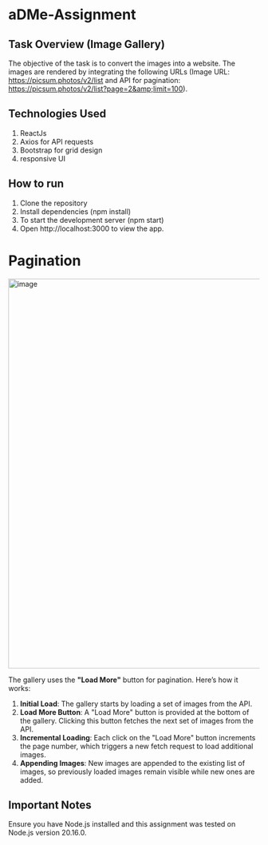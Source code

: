 # aDMe-Assignment
## Task Overview (Image Gallery)
The objective of the task is to convert the images into a website. The images are rendered by integrating the following URLs (Image URL: https://picsum.photos/v2/list and API for pagination: https://picsum.photos/v2/list?page=2&amp;limit=100).

## Technologies Used
1. ReactJs
2. Axios for API requests
3. Bootstrap for grid design
4. responsive UI

## How to run
1. Clone the repository
2. Install dependencies (npm install)
3. To start the development server (npm start)
4. Open http://localhost:3000 to view the app.

# Pagination
<img width="781" alt="image" src="https://github.com/user-attachments/assets/a937a688-7187-48aa-a14c-a1089183747d">

The gallery uses the **"Load More"** button for pagination. Here’s how it works:
1. **Initial Load**: The gallery starts by loading a set of images from the API.
2. **Load More Button**: A "Load More" button is provided at the bottom of the gallery. Clicking this button fetches the next set of images from the API.
3. **Incremental Loading**: Each click on the "Load More" button increments the page number, which triggers a new fetch request to load additional images.
4. **Appending Images**: New images are appended to the existing list of images, so previously loaded images remain visible while new ones are added.

## Important Notes
Ensure you have Node.js installed and this assignment was tested on Node.js version 20.16.0.

